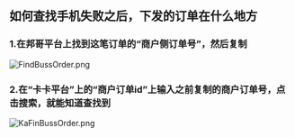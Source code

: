 ## 如何查找手机失败之后，下发的订单在什么地方

### 1.在邦哥平台上找到这笔订单的“商户侧订单号”，然后复制
![FindBussOrder.png](..%2FFindBussOrder.png)

### 2.在“卡卡平台”上的“商户订单id”上输入之前复制的商户订单号，点击搜索，就能知道查找到
![KaFinBussOrder.png](..%2FKaFinBussOrder.png)

